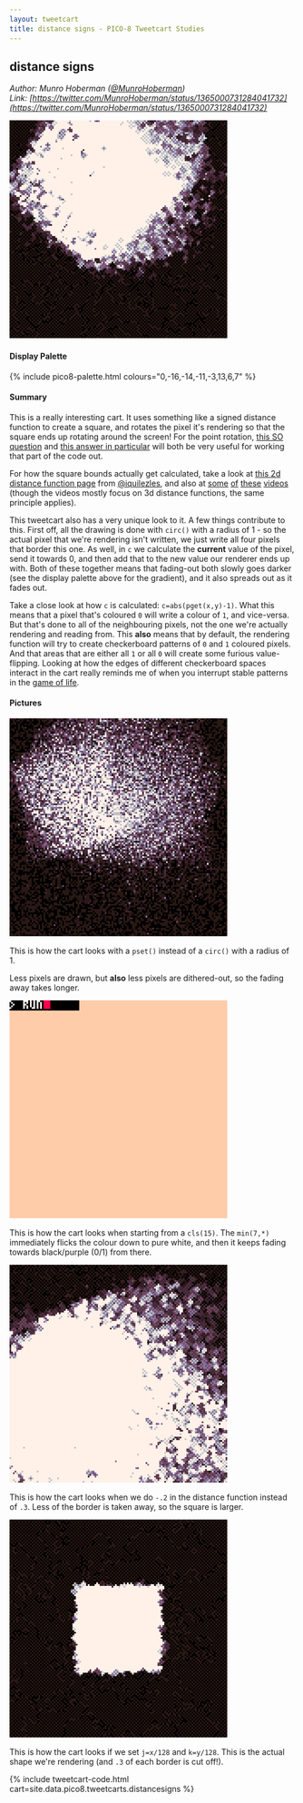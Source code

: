 ```yaml
---
layout: tweetcart
title: distance signs - PICO-8 Tweetcart Studies
---
```


## distance signs

_Author: Munro Hoberman ([@MunroHoberman](https://twitter.com/MunroHoberman))_<br>
_Link: [https://twitter.com/MunroHoberman/status/1365000731284041732](https://twitter.com/MunroHoberman/status/1365000731284041732)_

<img class="screenie" src="/img/tweetcarts/distancesigns.gif" alt="distance signs">

#### Display Palette
{% include pico8-palette.html colours="0,-16,-14,-11,-3,13,6,7" %}

#### Summary
This is a really interesting cart. It uses something like a signed distance function to create a square, and rotates the pixel it's rendering so that the square ends up rotating around the screen! For the point rotation, [this SO question](https://stackoverflow.com/questions/2259476/rotating-a-point-about-another-point-2d) and [this answer in particular](https://stackoverflow.com/a/15109215) will both be very useful for working that part of the code out.

For how the square bounds actually get calculated, take a look at [this 2d distance function page](https://iquilezles.untergrund.net/www/articles/distfunctions2d/distfunctions2d.htm) from [@iquilezles](https://twitter.com/iquilezles), and also at [some](https://youtu.be/s8nFqwOho-s) [of](https://www.youtube.com/watch?v=Ff0jJyyiVyw) [these](https://www.youtube.com/watch?v=T-9R0zAwL7s) [videos](https://www.youtube.com/watch?v=-pdSjBPH3zM) (though the videos mostly focus on 3d distance functions, the same principle applies).

This tweetcart also has a very unique look to it. A few things contribute to this. First off, all the drawing is done with `circ()` with a radius of 1 - so the actual pixel that we're rendering isn't written, we just write all four pixels that border this one. As well, in `c` we calculate the **current** value of the pixel, send it towards 0, and then add that to the new value our renderer ends up with. Both of these together means that fading-out both slowly goes darker (see the display palette above for the gradient), and it also spreads out as it fades out.

Take a close look at how `c` is calculated: `c=abs(pget(x,y)-1)`. What this means that a pixel that's coloured `0` will write a colour of `1`, and vice-versa. But that's done to all of the neighbouring pixels, not the one we're actually rendering and reading from. This **also** means that by default, the rendering function will try to create checkerboard patterns of `0` and `1` coloured pixels. And that areas that are either all `1` or all `0` will create some furious value-flipping. Looking at how the edges of different checkerboard spaces interact in the cart really reminds me of when you interrupt stable patterns in the [game of life](https://conwaylife.com/wiki/Still_life).

#### Pictures
<div class="halfgrid">

<div>
<img src="/img/tweetcarts/distancesigns-points.gif">
<p>This is how the cart looks with a <code>pset()</code> instead of a <code>circ()</code> with a radius of 1.</p>
<p>Less pixels are drawn, but <strong>also</strong> less pixels are dithered-out, so the fading away takes longer.</p>
</div>

<div>
<img src="/img/tweetcarts/distancesigns-cls15.gif">
<p>This is how the cart looks when starting from a <code>cls(15)</code>. The <code>min(7,*)</code> immediately flicks the colour down to pure white, and then it keeps fading towards black/purple (0/1) from there.</p>
</div>

<div>
<img src="/img/tweetcarts/distancesigns-point2.gif">
<p>This is how the cart looks when we do <code>-.2</code> in the distance function instead of <code>.3</code>. Less of the border is taken away, so the square is larger.</p>
</div>

<div>
<img src="/img/tweetcarts/distancesigns-norotate.gif">
<p>This is how the cart looks if we set <code>j=x/128</code> and <code>k=y/128</code>. This is the actual shape we're rendering (and <code>.3</code> of each border is cut off!).</p>
</div>

</div>

{% include tweetcart-code.html cart=site.data.pico8.tweetcarts.distancesigns %}
